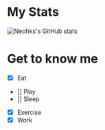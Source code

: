 # My Stats
![Neohks's GitHub stats](https://github-readme-stats.vercel.app/api?username=neohks&theme=dark&show_icons=true&count_private=true)

# Get to know me
- [x] Eat
- [] Play
- [] Sleep
- [x] Exercise
- [x] Work 
